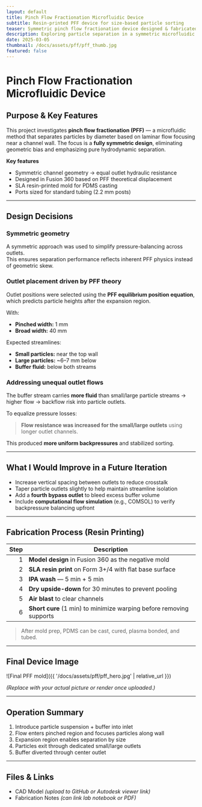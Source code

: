 ```yaml
---
layout: default
title: Pinch Flow Fractionation Microfluidic Device
subtitle: Resin-printed PFF device for size-based particle sorting
teaser: Symmetric pinch flow fractionation device designed & fabricated using SLA printing.
description: Exploring particle separation in a symmetric microfluidic geometry with resin-printed molds and PDMS casting.
date: 2025-03-05
thumbnail: /docs/assets/pff/pff_thumb.jpg
featured: false
---
```


# Pinch Flow Fractionation Microfluidic Device

## Purpose & Key Features
This project investigates **pinch flow fractionation (PFF)** — a microfluidic method that separates particles by diameter based on laminar flow focusing near a channel wall. The focus is a **fully symmetric design**, eliminating geometric bias and emphasizing pure hydrodynamic separation.

**Key features**
- Symmetric channel geometry → equal outlet hydraulic resistance
- Designed in Fusion 360 based on PFF theoretical displacement
- SLA resin-printed mold for PDMS casting
- Ports sized for standard tubing (2.2 mm posts)

---

## Design Decisions

### Symmetric geometry
A symmetric approach was used to simplify pressure-balancing across outlets.  
This ensures separation performance reflects inherent PFF physics instead of geometric skew.

### Outlet placement driven by PFF theory
Outlet positions were selected using the **PFF equilibrium position equation**, which predicts particle heights after the expansion region.

With:
- **Pinched width:** 1 mm  
- **Broad width:** 40 mm  

Expected streamlines:
- **Small particles:** near the top wall  
- **Large particles:** ~6–7 mm below  
- **Buffer fluid:** below both streams

### Addressing unequal outlet flows
The buffer stream carries **more fluid** than small/large particle streams → higher flow → backflow risk into particle outlets.

To equalize pressure losses:
> **Flow resistance was increased for the small/large outlets** using longer outlet channels.

This produced **more uniform backpressures** and stabilized sorting.

---

## What I Would Improve in a Future Iteration
- Increase vertical spacing between outlets to reduce crosstalk  
- Taper particle outlets slightly to help maintain streamline isolation  
- Add a **fourth bypass outlet** to bleed excess buffer volume  
- Include **computational flow simulation** (e.g., COMSOL) to verify backpressure balancing upfront  

---

## Fabrication Process (Resin Printing)

| Step | Description |
|---:|---|
| 1 | **Model design** in Fusion 360 as the negative mold |
| 2 | **SLA resin print** on Form 3+/4 with flat base surface |
| 3 | **IPA wash** — 5 min + 5 min |
| 4 | **Dry upside-down** for 30 minutes to prevent pooling |
| 5 | **Air blast** to clear channels |
| 6 | **Short cure** (1 min) to minimize warping before removing supports |

> After mold prep, PDMS can be cast, cured, plasma bonded, and tubed.

---

## Final Device Image
![Final PFF mold]({{ '/docs/assets/pff/pff_hero.jpg' | relative_url }})

*(Replace with your actual picture or render once uploaded.)*

---

## Operation Summary
1. Introduce particle suspension + buffer into inlet  
2. Flow enters pinched region and focuses particles along wall  
3. Expansion region enables separation by size  
4. Particles exit through dedicated small/large outlets  
5. Buffer diverted through center outlet

---

## Files & Links
- CAD Model *(upload to GitHub or Autodesk viewer link)*
- Fabrication Notes *(can link lab notebook or PDF)*


